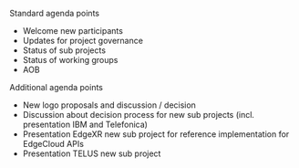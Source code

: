 Standard agenda points
- Welcome new participants
- Updates for project governance
- Status of sub projects
- Status of working groups
- AOB

Additional agenda points
- New logo proposals and discussion / decision
- Discussion about decision process for new sub projects (incl. presentation IBM and Telefonica)
- Presentation EdgeXR new sub project for reference implementation for EdgeCloud APIs
- Presentation TELUS new sub project
